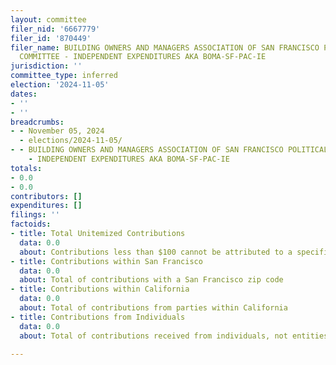 ```yaml
---
layout: committee
filer_nid: '6667779'
filer_id: '870449'
filer_name: BUILDING OWNERS AND MANAGERS ASSOCIATION OF SAN FRANCISCO POLITICAL ACTION
  COMMITTEE - INDEPENDENT EXPENDITURES AKA BOMA-SF-PAC-IE
jurisdiction: ''
committee_type: inferred
election: '2024-11-05'
dates:
- ''
- ''
breadcrumbs:
- - November 05, 2024
  - elections/2024-11-05/
- - BUILDING OWNERS AND MANAGERS ASSOCIATION OF SAN FRANCISCO POLITICAL ACTION COMMITTEE
    - INDEPENDENT EXPENDITURES AKA BOMA-SF-PAC-IE
totals:
- 0.0
- 0.0
contributors: []
expenditures: []
filings: ''
factoids:
- title: Total Unitemized Contributions
  data: 0.0
  about: Contributions less than $100 cannot be attributed to a specific individual
- title: Contributions within San Francisco
  data: 0.0
  about: Total of contributions with a San Francisco zip code
- title: Contributions within California
  data: 0.0
  about: Total of contributions from parties within California
- title: Contributions from Individuals
  data: 0.0
  about: Total of contributions received from individuals, not entities

---
```


